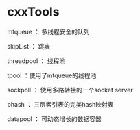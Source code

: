 # cxxTools

mtqueue ： 多线程安全的队列

skipList ： 跳表

threadpool ： 线程池

tpool ：使用了mtqueue的线程池

sockpoll ： 使用多路转接的一个socket server

phash ： 三层索引表的完美hash映射表

datapool ： 可动态增长的数据容器
